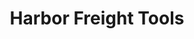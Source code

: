 ---
title: "Harbor Freight Tools"
url: /colorado-springs/harbor-freight-tools-north-academy-boulevard/
shop: hardware
---